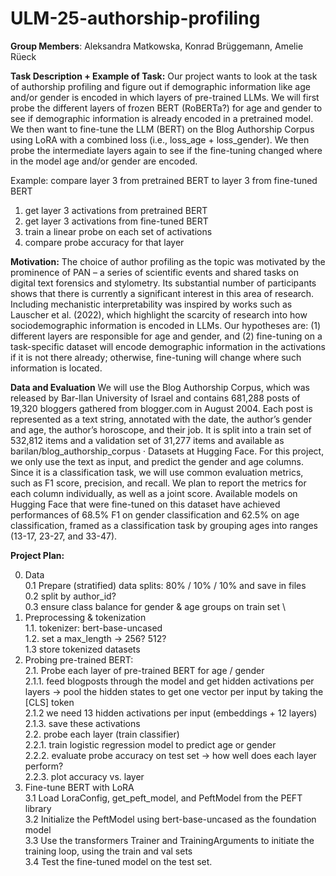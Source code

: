 # ULM-25-authorship-profiling

**Group Members**: Aleksandra Matkowska, Konrad Brüggemann, Amelie Rüeck

**Task Description + Example of Task:**
Our project wants to look at the task of authorship profiling and figure out if demographic information like age and/or gender is encoded in which layers of pre-trained LLMs. We will first probe the different layers of frozen BERT (RoBERTa?) for age and gender to see if demographic information is already encoded in a pretrained model. We then want to fine-tune the LLM (BERT) on the Blog Authorship Corpus using LoRA with a combined loss (i.e., loss_age + loss_gender). We then probe the intermediate layers again to see if the fine-tuning changed where in the model age and/or gender are encoded. 

Example: compare layer 3 from pretrained BERT to layer 3 from fine-tuned BERT
1. get layer 3 activations from pretrained BERT
2. get layer 3 activations from fine-tuned BERT
3. train a linear probe on each set of activations
4. compare probe accuracy for that layer

**Motivation:**
The choice of author profiling as the topic was motivated by the prominence of PAN – a series of scientific events and shared tasks on digital text forensics and stylometry. Its substantial number of participants shows that there is currently a significant interest in this area of research. Including mechanistic interpretability was inspired by works such as Lauscher et al. (2022), which highlight the scarcity of research into how sociodemographic information is encoded in LLMs. Our hypotheses are: (1) different layers are responsible for age and gender, and (2)  fine-tuning on a task-specific dataset will encode demographic information in the activations if it is not there already; otherwise, fine-tuning will change where such information is located. 

**Data and Evaluation**
We will use the Blog Authorship Corpus, which was released by Bar-Ilan University of Israel and contains 681,288 posts of 19,320 bloggers gathered from blogger.com in August 2004. Each post is represented as a text string, annotated with the date,
 the author’s gender and age, the author’s horoscope, and their job. It is split into a train set of 532,812 items and a validation set of 31,277 items and available as  barilan/blog_authorship_corpus · Datasets at Hugging Face. For this project, we only use the text as input, and predict the gender and age columns. Since it is a classification task, we will use common evaluation metrics, such as F1 score, precision, and recall. We plan to report the metrics for each column individually, as well as a joint score. Available models on Hugging Face that were fine-tuned on this dataset have achieved performances of 68.5% F1 on gender classification and 62.5% on age classification, framed as a classification task by grouping ages into ranges (13-17, 23-27, and 33-47).


 **Project Plan:**
 
 0. Data \
    0.1 Prepare (stratified) data splits: 80% / 10% / 10% and save in files \
    0.2 split by author_id? \
    0.3 ensure class balance for gender & age groups on train set \
 1. Preprocessing & tokenization \
    1.1. tokenizer: bert-base-uncased \
    1.2. set a max_length -> 256? 512? \
    1.3 store tokenized datasets 
 2. Probing pre-trained BERT: \
    2.1. Probe each layer of pre-trained BERT for age / gender \
        2.1.1. feed blogposts through the model and get hidden activations          per layers -> pool the hidden states to get one vector per input by         taking the [CLS] token \
        2.1.2 we need 13 hidden activations per input (embeddings + 12              layers) \
        2.1.3. save these activations \
    2.2. probe each layer (train classifier) \
        2.2.1. train logistic regression model to predict age or gender \
        2.2.2. evaluate probe accuracy on test set -> how well does each layer perform? \
        2.2.3. plot accuracy vs. layer 
 4. Fine-tune BERT with LoRA \
    3.1 Load LoraConfig, get_peft_model, and PeftModel from the PEFT library \
    3.2 Initialize the PeftModel using bert-base-uncased as the foundation model \
    3.3 Use the transformers Trainer and TrainingArguments to initiate the training loop, using the train and val sets \
    3.4 Test the fine-tuned model on the test set.
 

 
